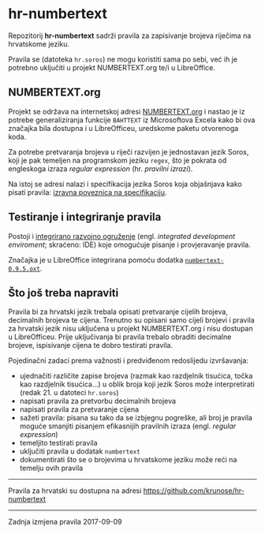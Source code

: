 # hr-numbertext

Repozitorij **hr-numbertext** sadrži pravila za zapisivanje brojeva riječima na hrvatskome jeziku.

Pravila se (datoteka `hr.soros`) ne mogu koristiti sama po sebi, već ih je potrebno uključiti u projekt NUMBERTEXT.org te/i u LibreOffice.

## NUMBERTEXT.org

Projekt se održava na internetskoj adresi [NUMBERTEXT.org](http://numbertext.org/) i nastao je iz potrebe generaliziranja funkcije `BAHTTEXT` iz Microsoftova Excela kako bi ova značajka bila dostupna i u LibreOfficeu, uredskome paketu otvorenoga koda.

Za potrebe pretvaranja brojeva u riječi razvijen je jednostavan jezik Soros, koji je pak temeljen na programskom jeziku `regex`, što je pokrata od engleskoga izraza *regular expression* (hr. *pravilni izrazi*).

Na istoj se adresi nalazi i specifikacija jezika Soros koja objašnjava kako pisati pravila: [izravna poveznica na specifikaciju](http://numbertext.org/numbertext.pdf).

## Testiranje i integriranje pravila

Postoji i [integrirano razvojno ogruženje](http://numbertext.org/Soros.html) (engl. *integrated development enviroment*; skraćeno: IDE) koje omogućuje pisanje i provjeravanje pravila.

Značajka je u LibreOffice integrirana pomoću dodatka [`numbertext-0.9.5.oxt`](https://extensions.libreoffice.org/extensions/numbertext-1).

## Što još treba napraviti

Pravila bi za hrvatski jezik trebala opisati pretvaranje cijelih brojeva, decimalnih brojeva te cijena. Trenutno su opisani samo cijeli brojevi i pravila za hrvatski jezik nisu uključena u projekt NUMBERTEXT.org i nisu dostupan u LibreOfficeu. Prije uključivanja bi pravila trebalo obraditi decimalne brojeve, ispisivanje cijena te dobro testirati pravila.

Pojedinačni zadaci prema važnosti i predviđenom redoslijedu izvršavanja:

- ujednačiti različite zapise brojeva (razmak kao razdjelnik tisućica, točka kao razdjelnik tisućica...) u oblik broja koji jezik Soros može interpretirati (redak 21. u datoteci `hr.soros`)
- napisati pravila za pretvorbu decimalnih brojeva
- napisati pravila za pretvaranje cijena
- sažeti pravila: pisana su tako da se izbjegnu pogreške, ali broj je pravila moguće smanjiti pisanjem efikasnijih pravilnih izraza (engl. *regular expression*)
- temeljito testirati pravila
- uključiti pravila u dodatak `numbertext`
- dokumentirati što se o brojevima u hrvatskome jeziku može reći na temelju ovih pravila

---

Pravila za hrvatski su dostupna na adresi https://github.com/krunose/hr-numbertext

---

Zadnja izmjena pravila 2017-09-09